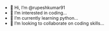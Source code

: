 - 👋 Hi, I’m @rupeshkumar91
- 👀 I’m interested in coding...
- 🌱 I’m currently learning python...
- 💞️ I’m looking to collaborate on coding skills...

<!---
rupeshkumar91/rupeshkumar91 is a ✨ special ✨ repository because its `README.md` (this file) appears on your GitHub profile.
You can click the Preview link to take a look at your changes.
--->
